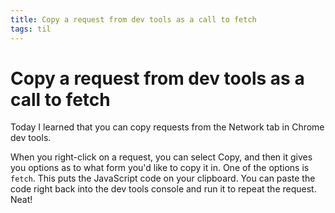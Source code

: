 ```yaml
---
title: Copy a request from dev tools as a call to fetch 
tags: til
---
```


# Copy a request from dev tools as a call to fetch

Today I learned that you can copy requests from the Network tab in Chrome dev tools.

When you right-click on a request, you can select Copy, and then it gives you options as to what form you'd like to copy it in. One of the options is `fetch`. This puts the JavaScript code on your clipboard. You can paste the code right back into the dev tools console and run it to repeat the request. Neat!
